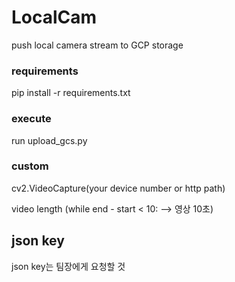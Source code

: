 # LocalCam
push local camera stream to GCP storage


### requirements
pip install -r requirements.txt

### execute
run upload_gcs.py

### custom
cv2.VideoCapture(your device number or http path)

video length (while end - start < 10: --> 영상 10초)

## json key
json key는 팀장에게 요청할 것
